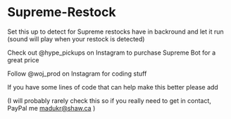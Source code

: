# Supreme-Restock
Set this up to detect for Supreme restocks have in backround and let it run (sound will play when your restock is detected)



Check out @hype_pickups on Instagram to purchase Supreme Bot for a great price 

Follow @woj_prod on Instagram for coding stuff

If you have some lines of code that can help make this better please add 

(I will probably rarely check this so if you really need to get in contact, PayPal me madukr@shaw.ca )
